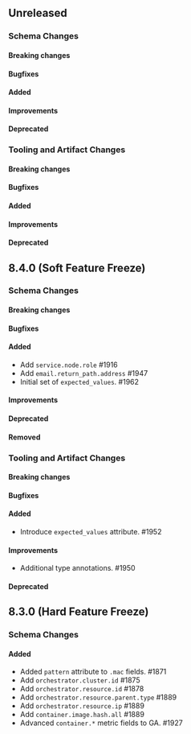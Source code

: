 <!-- When adding an entry to the Changelog:

- Please follow the Keep a Changelog: http://keepachangelog.com/ guidelines.
- Please insert your changelog line ordered by PR ID.
- Make sure you add your entry to the correct section (schema or tooling).

Thanks, you're awesome :-) -->

## Unreleased

### Schema Changes

#### Breaking changes

#### Bugfixes

#### Added

#### Improvements

#### Deprecated

### Tooling and Artifact Changes

#### Breaking changes

#### Bugfixes

#### Added

#### Improvements

#### Deprecated

## 8.4.0 (Soft Feature Freeze)

### Schema Changes

#### Breaking changes

#### Bugfixes

#### Added

* Add `service.node.role` #1916
* Add `email.return_path.address` #1947
* Initial set of `expected_values`. #1962

#### Improvements

#### Deprecated

#### Removed

### Tooling and Artifact Changes

#### Breaking changes

#### Bugfixes

#### Added

* Introduce `expected_values` attribute. #1952

#### Improvements

* Additional type annotations. #1950

#### Deprecated

## 8.3.0 (Hard Feature Freeze)

### Schema Changes

#### Added

* Added `pattern` attribute to `.mac` fields. #1871
* Add `orchestrator.cluster.id` #1875
* Add `orchestrator.resource.id` #1878
* Add `orchestrator.resource.parent.type` #1889
* Add `orchestrator.resource.ip` #1889
* Add `container.image.hash.all` #1889
* Advanced `container.*` metric fields to GA. #1927

<!-- All empty sections:

## Unreleased

### Schema Changes

#### Breaking changes

#### Bugfixes

#### Added

#### Improvements

#### Deprecated

### Tooling and Artifact Changes

#### Breaking changes

#### Bugfixes

#### Added

#### Improvements

#### Deprecated

-->
